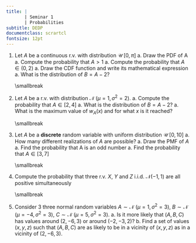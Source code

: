 ```yaml
---
title: | 
       | Seminar 1
       | Probabilities
subtitle: DEDP
documentclass: scrartcl
fontsize: 12pt
---
```



1. Let $A$ be a continuous r.v. with distribution $\mathcal{U} \; [0, \pi]$
    a. Draw the PDF of A
    a. Compute the probability that $A > 1$
    a. Compute the probability that $A \in (0,2)$
    a. Draw the CDF function and write its mathematical expression
    a. What is the distribution of $B = A-2$? 

	\smallbreak

2. Let $A$ be a r.v. with distribution $\mathcal{N} \; \left(\mu=1, \sigma^2=2\right)$. 
    a. Compute the probability that $A \in [2, 4]$
    a. What is the distribution of $B = A-2$? 
    a. What is the maximum value of $w_A(x)$ and for what $x$ is it reached?

	\smallbreak

1. Let $A$ be a **discrete** random variable with uniform distribution $\mathcal{U}\;[0,10]$
    a. How many different realizations of $A$ are possible?
    a. Draw the PMF of $A$
    a. Find the probability that A is an odd number
    a. Find the probability that $A \in [3, 7]$

	\smallbreak 

2. Compute the probability that three r.v. $X$, $Y$ and $Z$ i.i.d. $\mathcal{N}(-1,1)$
are all positive simultaneously

	\smallbreak

3. Consider 3 three normal random variables $A \sim \mathcal{N}\; \left(\mu=1, \sigma^2=3\right)$,
 $B \sim \mathcal{N}\; \left(\mu=-4, \sigma^2=3\right)$, $C \sim \mathcal{N}\; \left(\mu=5, \sigma^2=3\right)$.
     a. Is it more likely that $(A,B,C)$ has values around $(2, -6, 3)$ or around $(-2, -3, 2)$?
     b. Find a set of values $(x,y,z)$ such that $(A,B,C)$ are as likely to be in a vicinity
     of $(x, y, z)$ as in a vicinity of $(2, -6, 3)$.